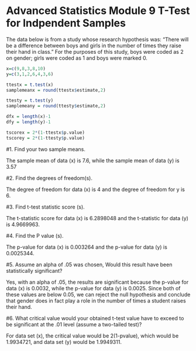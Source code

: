 Advanced Statistics Module 9 T-Test for Indpendent Samples
================

The data below is from a study whose research hypothesis was: “There will be a difference between boys and girls in the number of times they raise their hand in class.” For the purposes of this study, boys were coded as 2 on gender; girls were coded as 1 and boys were marked 0.

``` r
x=c(9,8,3,8,10)
y=c(3,1,2,6,4,3,6)
```

``` r
ttestx = t.test(x)
samplemeanx = round(ttestx$estimate,2)

ttesty = t.test(y)
samplemeany = round(ttesty$estimate,2)

dfx = length(x)-1
dfy = length(y)-1

tscorex = 2*(1-ttestx$p.value)
tscorey = 2*(1-ttesty$p.value)
```

\#1. Find your two sample means.

The sample mean of data (x) is 7.6, while the sample mean of data (y) is 3.57

\#2. Find the degrees of freedom(s).

The degree of freedom for data (x) is 4 and the degree of freedom for y is 6.

\#3. Find t-test statistic score (s).

The t-statistic score for data (x) is 6.2898048 and the t-statistic for data (y) is 4.9669963.

\#4. Find the P value (s).

The p-value for data (x) is 0.003264 and the p-value for data (y) is 0.0025344.

\#5. Assume an alpha of .05 was chosen, Would this result have been statistically significant?

Yes, with an alpha of .05, the results are significant because the p-value for data (x) is 0.0032, while the p-value for data (y) is 0.0025. Since both of these values are below 0.05, we can reject the null hypothesis and conclude that gender does in fact play a role in the number of times a student raises their hand.

\#6. What critical value would your obtained t-test value have to exceed to be significant at the .01 level (assume a two-tailed test)?

For data set (x), the critical value would be 2(1-pvalue), which would be 1.9934721, and data set (y) would be 1.9949311.
